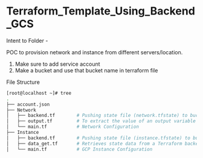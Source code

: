 # Terraform_Template_Using_Backend_GCS

Intent to Folder - 

POC to provision network and instance from different servers/location.  

1) Make sure to add service account
2) Make a bucket and use that bucket name in terraform file

File Structure

```bash
[root@localhost ~]# tree
.
├── account.json
├── Network
│   ├── backend.tf        # Pushing state file (network.tfstate) to bucket
│   ├── output.tf         # To extract the value of an output variable from the state file (network.tfstate)
│   └── main.tf           # Network Configuration
├── Instance
│   ├── backend.tf        # Pushing state file (instance.tfstate) to bucket
│   ├── data_get.tf       # Retrieves state data from a Terraform backend state file (network.tfstate)
│   └── main.tf           # GCP Instance Configuration

```
